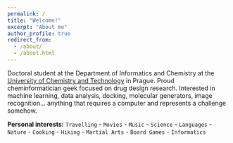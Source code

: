 ```yaml
---
permalink: /
title: "Welcome!"
excerpt: "About me"
author_profile: true
redirect_from: 
  - /about/
  - /about.html
---
```


Doctoral student at the Department of Informatics and Chemistry at the [University of Chemistry and Technology](http://www.vscht.cz/) in Prague. Proud cheminformatician geek focused on drug design research. Interested in machine learning, data analysis, docking, molecular generators, image recognition... anything that requires a computer and represents a challenge somehow.



**Personal interests:** `Travelling` - `Movies` - `Music` - `Science` - `Languages` - `Nature` - `Cooking` - `Hiking` - `Martial Arts` - `Board Games` - `Informatics` 

